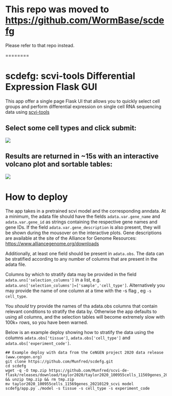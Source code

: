 # This repo was moved to https://github.com/WormBase/scdefg
Please refer to that repo instead.

========

# scdefg: scvi-tools Differential Expression Flask GUI

This app offer a single page Flask UI that allows you to quickly select cell groups and perform differential expression
on single cell RNA sequencing data using [scvi-tools](https://scvi-tools.org)

## Select some cell types and click submit:

![](https://user-images.githubusercontent.com/12504176/107468161-44bc3580-6b46-11eb-9175-d10e9749f747.png)

## Results are returned in ~15s with an interactive volcano plot and sortable tables:

![](https://user-images.githubusercontent.com/12504176/107468037-07f03e80-6b46-11eb-8b27-9bccc3b5e9a6.png)

# How to deploy

The app takes in a pretrained scvi model and the corresponding anndata. At a minimum, the adata file should have the
fields `adata.var.gene_name` and `adata.var.gene_id` as strings containing the respective gene names and gene IDs. If
the field
`adata.var.gene_description` is also present, they will be shown during the mousover on the interactive plots. Gene
descriptions are available at the site of the Alliance for Genome Resources: https://www.alliancegenome.org/downloads

Additionally, at least one field should be present in `adata.obs`. The data can be stratified according to any 
number of columns that are present in the adata file.

Columns by which to stratify data may be provided in the field `adata.uns['selection_columns']`
in a list, e.g. `adata.uns['selection_columns']=['sample','cell_type']`. Alternatively you may provide the name
of one column at a time with the -s flag , eg `-s cell_type`.

You _should_ try provide the names of tha adata.obs columns that contain relevant conditions to stratify the data by.
Otherwise the app defaults to using all columns, and the selection tables will become extremely slow with 100k+ rows,
so you have been warned.

Below is an example deploy showing how to stratify the data using the columns `adata.obs['tissue']`, 
`adata.obs['cell_type']` and `adata.obs['experiment_code']`. 
```
## Example deploy with data from the CeNGEN project 2020 data release (www.cengen.org)
git clone https://github.com/Munfred/scdefg.git
cd scdefg
wget -q -O tmp.zip https://github.com/Munfred/scvi-de-flask/releases/download/taylor2020/taylor2020_100955cells_11569genes_20210129_scvi.zip && unzip tmp.zip && rm tmp.zip
mv taylor2020_100955cells_11569genes_20210129_scvi model
scdefg/app.py ./model -s tissue -s cell_type -s experiment_code
```
